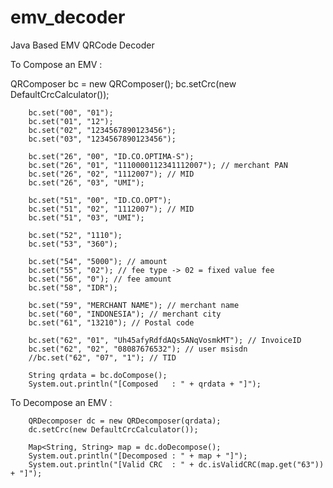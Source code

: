 # emv_decoder
Java Based EMV QRCode Decoder

To Compose an EMV :

QRComposer bc = new QRComposer();
		bc.setCrc(new DefaultCrcCalculator());

		bc.set("00", "01");
		bc.set("01", "12");
		bc.set("02", "1234567890123456");
		bc.set("03", "1234567890123456");

		bc.set("26", "00", "ID.CO.OPTIMA-S");
		bc.set("26", "01", "1110000112341112007"); // merchant PAN
		bc.set("26", "02", "1112007"); // MID
		bc.set("26", "03", "UMI");

		bc.set("51", "00", "ID.CO.OPT");
		bc.set("51", "02", "1112007"); // MID
		bc.set("51", "03", "UMI");

		bc.set("52", "1110");
		bc.set("53", "360");

		bc.set("54", "5000"); // amount
		bc.set("55", "02"); // fee type -> 02 = fixed value fee
		bc.set("56", "0"); // fee amount
		bc.set("58", "IDR");

		bc.set("59", "MERCHANT NAME"); // merchant name
		bc.set("60", "INDONESIA"); // merchant city
		bc.set("61", "13210"); // Postal code

		bc.set("62", "01", "Uh45afyRdfdAQs5ANqVosmkMT"); // InvoiceID
		bc.set("62", "02", "08087676532"); // user msisdn
		//bc.set("62", "07", "1"); // TID

		String qrdata = bc.doCompose();
		System.out.println("[Composed   : " + qrdata + "]");


To Decompose an EMV : 

		QRDecomposer dc = new QRDecomposer(qrdata);
		dc.setCrc(new DefaultCrcCalculator());

		Map<String, String> map = dc.doDecompose();
		System.out.println("[Decomposed : " + map + "]");
		System.out.println("[Valid CRC  : " + dc.isValidCRC(map.get("63")) + "]");
